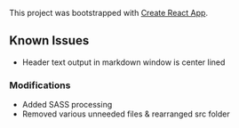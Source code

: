 This project was bootstrapped with [Create React App](https://github.com/facebookincubator/create-react-app).

## Known Issues
* Header text output in markdown window is center lined

### Modifications

* Added SASS processing
* Removed various unneeded files & rearranged src folder
